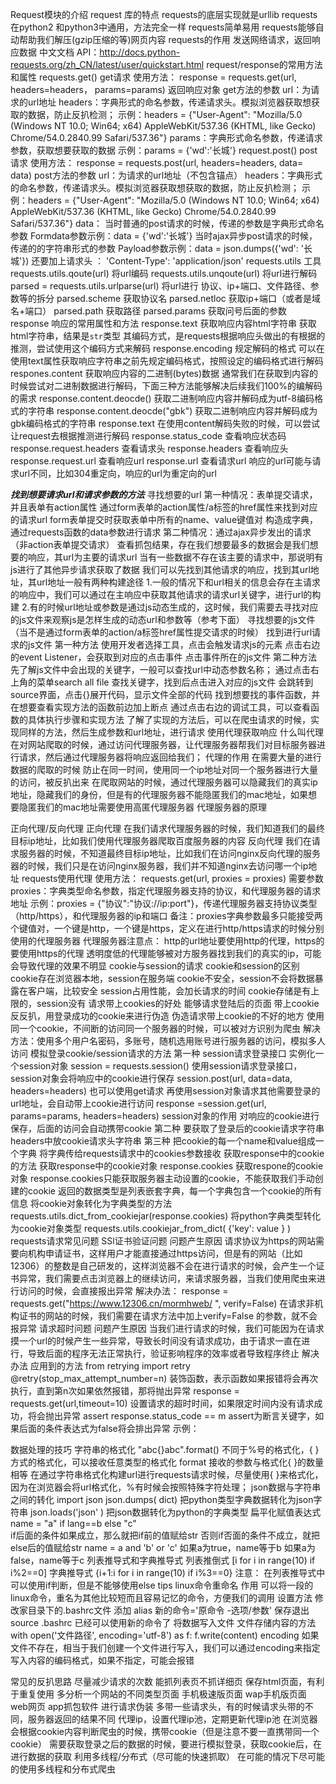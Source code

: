 Request模块的介绍
request 库的特点
requests的底层实现就是urllib
requests在python2 和python3中通用，方法完全一样
requests简单易用
requests能够自动帮助我们解压(gzip压缩的等)网页内容
requests的作用
发送网络请求，返回响应数据
中文文档 API：http://docs.python-requests.org/zh_CN/latest/user/quickstart.html
request/response的常用方法和属性
requests.get()    get请求
使用方法：
response = requests.get(url, headers=headers， params=params)    返回响应对象
get方法的参数
url：为请求的url地址
headers：字典形式的命名参数，传递请求头。模拟浏览器获取想获取的数据，防止反扒检测；
示例：headers = {"User-Agent": "Mozilla/5.0 (Windows NT 10.0; Win64; x64) AppleWebKit/537.36 (KHTML, like Gecko) Chrome/54.0.2840.99 Safari/537.36"}
params：字典形式命名参数，传递请求参数，获取想要获取的数据
示例：params = {'wd':'长城'}
request.post()     post请求
使用方法：
response = requests.post(url, headers=headers, data= data)
post方法的参数
url：为请求的url地址（不包含锚点）
headers：字典形式的命名参数，传递请求头。模拟浏览器获取想获取的数据，防止反扒检测；
示例：headers = {"User-Agent": "Mozilla/5.0 (Windows NT 10.0; Win64; x64) AppleWebKit/537.36 (KHTML, like Gecko) Chrome/54.0.2840.99 Safari/537.36"}
data：
当时普通的post请求的时候，传递的参数是字典形式命名参数
Formdata参数示例：data = {'wd':'长城'}
当时ajax异步post请求的时候，传递的的字符串形式的参数
Payload参数示例：data = json.dumps({'wd': '长城'})
还要加上请求头 ： 'Content-Type': 'application/json'
requests.utils   工具
requests.utils.qoute(url)     将url编码
requests.utils.unqoute(url)     将url进行解码
parsed = requests.utils.urlparse(url)     将url进行  协议、ip+端口、文件路径、参数等的拆分
parsed.scheme       获取协议名
parsed.netloc    获取ip+端口（或者是域名+端口）
parsed.path    获取路径
parsed.params     获取问号后面的参数
response 响应的常用属性和方法
response.text               获取响应内容html字符串
获取html字符串，结果是`str`类型
其编码方式，是requests根据响应头做出的有根据的推测，尝试使用这个编码方式来解码
response.encoding               规定解码的格式
可以在使用text属性获取响应字符串之前先规定编码格式，按照设定的编码格式进行解码
respones.content         获取响应内容的二进制(bytes)数据
通常我们在获取到内容的时候尝试对二进制数据进行解码，下面三种方法能够解决后续我们100%的编解码的需求
response.content.deocde()           获取二进制响应内容并解码成为utf-8编码格式的字符串
response.content.deocde("gbk")         获取二进制响应内容并解码成为gbk编码格式的字符串
response.text      在使用content解码失败的时候，可以尝试让request去根据推测进行解码
response.status_code       查看响应状态码
response.request.headers     查看请求头
response.headers      查看响应头
response.request.url     查看响应url
response.url       查看请求url
响应的url可能与请求url不同，比如304重定向，响应的url为重定向的url

***找到想要请求url和请求参数的方法***
寻找想要的url
第一种情况：表单提交请求，并且表单有action属性
通过form表单的action属性/a标签的href属性来找到对应的请求url
form表单提交时获取表单中所有的name、value键值对
构造成字典，通过requests函数的data参数进行请求
第二种情况：通过ajax异步发出的请求（非action表单提交请求）
查看抓包结果，存在我们想要最多的数据会是我们想要的响应，其url为主要的请求url
当有一些数据不存在该主要的请求中，那说明有js进行了其他异步请求获取了数据
我们可以先找到其他请求的响应，找到其url地址，其url地址一般有两种构建途径
1.一般的情况下和url相关的信息会存在主请求的响应中，我们可以通过在主响应中获取其他请求的请求url关键字，进行url的构建
2.有的时候url地址或参数是通过js动态生成的，这时候，我们需要去寻找对应的js文件来观察js是怎样生成的动态url和参数等（参考下面）
寻找想要的js文件（当不是通过form表单的action/a标签href属性提交请求的时候）
找到进行url请求的js文件
第一种方法
使用开发者选择工具，点击会触发请求js的元素
点击右边的event Listener，会获取到对应的点击事件
点击事件所在的js文件
第二种方法
先了解js文件中会出现的关键字，一般可以查找url中动态参数名称；
通过点击右上角的菜单search all file
查找关键字，找到后点击进入对应的js文件
会跳转到source界面，点击{}展开代码，显示文件全部的代码
找到想要找的事件函数，并在想要查看实现方法的函数前边加上断点
通过点击右边的调试工具，可以查看函数的具体执行步骤和实现方法
了解了实现的方法后，可以在爬虫请求的时候，实现同样的方法，然后生成参数和url地址，进行请求
使用代理获取响应
什么叫代理
在对网站爬取的时候，通过访问代理服务器，让代理服务器帮我们对目标服务器进行请求，然后通过代理服务器将响应返回给我们；
代理的作用
在需要大量的进行数据的爬取的时候
防止在同一时间，使用同一个ip地址对同一个服务器进行大量的访问，被反扒出来
在爬取网站的时候，通过代理服务器可以隐藏我们的真实ip地址，隐藏我们的身份，但是有的代理服务器不能隐匿我们的mac地址，如果想要隐匿我们的mac地址需要使用高匿代理服务器
代理服务器的原理

正向代理/反向代理
正向代理
在我们请求代理服务器的时候，我们知道我们的最终目标ip地址，比如我们使用代理服务器爬取百度服务器的内容
反向代理
我们在请求服务器的时候，不知道最终目标ip地址，比如我们在访问nginx反向代理的服务器的时候，我们只是在访问nginx服务器，我们并不知道nginx去访问哪一个ip地址
requests使用代理
使用方法：
requests.get(url, proxies = proxies)
需要参数
proxies：字典类型命名参数，指定代理服务器支持的协议，和代理服务器的请求地址
示例：proxies = {"协议":"协议://ip:port"}，传递代理服务器支持协议类型（http/https），和代理服务器的ip和端口
备注：proxies字典参数最多只能接受两个键值对，一个键是http，一个键是https，定义在进行http/https请求的时候分别使用的代理服务器
代理服务器注意点：
http的url地址要使用http的代理，https的要使用https的代理
透明度低的代理能够被对方服务器找到我们的真实的ip，可能会导致代理的效果不明显
cookie与session的请求
cookie和session的区别
cookie存在浏览器本地，session在服务端
cookie不安全，session不会将数据暴露在客户端，比较安全
session占用性能，会加长请求的时间
cookie存储是有上限的，session没有
请求带上cookies的好处
能够请求登陆后的页面
带上cookie反反扒，用登录成功的cookie来进行伪造
伪造请求带上cookie的不好的地方
使用同一个cookie，不间断的访问同一个服务器的时候，可以被对方识别为爬虫
解决方法：使用多个用户名密码，多账号，随机选用账号进行服务器的访问，模拟多人访问
模拟登录cookie/session请求的方法
第一种
session请求登录接口
实例化一个session对象
session = requests.session()
使用session请求登录接口，session对象会将响应中的cookie进行保存
session.post(url, data=data, headers=headers)
也可以使用get请求
再使用session对象请求其他需要登录的url地址，会自动带上cookie进行访问
response =session.get(url, params=params, headers=headers)
session对象的作用
对响应的cookie进行保存，后面的访问会自动携带cookie
第二种
要获取了登录后的cookie请求字符串
headers中放cookie请求头字符串
第三种
把cookie的每一个name和value组成一个字典
将字典传给requests请求中的cookies参数接收
获取response中的cookie的方法
获取response中的cookie对象
response.cookies      获取respone的cookie对象
response.cookies只能获取服务器主动设置的cookie，不能获取我们手动创建的cookie
返回的数据类型是列表嵌套字典，每一个字典包含一个cookie的所有信息
将cookie对象转化为字典类型的方法
requests.utils.dict_from_cookiejar(response.cookies)
将python字典类型转化为cookie对象类型
requests.utils.cookiejar_from_dict( {'key': value } )
requests请求常见问题
 SSl证书验证问题
问题产生原因
请求协议为https的网站需要向机构申请证书，这样用户才能直接通过https访问，但是有的网站（比如12306）的整数是自己研发的，这样浏览器不会在进行请求的时候，会产生一个证书异常，我们需要点击浏览器上的继续访问，来请求服务器，当我们使用爬虫来进行访问的时候，会直接报出异常
解决办法：
response = requests.get("https://www.12306.cn/mormhweb/ ", verify=False)
在请求非机构证书的网站的时候，我们需要在请求方法中加上verify=False 的参数，就不会报异常
请求超时问题
问题产生原因
当我们进行请求的时候，我们可能因为在请求摸一个url的时候产生一些异常，导致长时间没有请求成功，由于请求一直在进行，导致后面的程序无法正常执行，验证影响程序的效率或者导致程序终止
解决办法
应用到的方法
from retrying import retry   
@retry(stop_max_attempt_number=n)      装饰函数，表示函数如果报错将会再次执行，直到第n次如果依然报错，那将抛出异常
 response = requests.get(url,timeout=10)     设置请求的超时时间，如果限定时间内没有请求成功，将会抛出异常
assert response.status_code == m      assert为断言关键字，如果后面的条件表达式为false将会排出异常
示例：

数据处理的技巧
字符串的格式化
"abc{}abc".format()
不同于%号的格式化，{ }方式的格式化，可以接收任意类型的格式化
format  接收的参数与格式化{ }的数量相等
在通过字符串格式化构建url进行requests请求时候，尽量使用{ }来格式化，因为在浏览器会将url格式化，%有时候会按照特殊字符处理；
 json数据与字符串之间的转化
import json
json.dumps( dict)    把python类型字典数据转化为json字符串
json.loads('json' )    把json数据转化为python的字典类型
扁平化赋值表达式
name = "a" if lang==b else "c"  
if后面的条件如果成立，那么就把if前的值赋给str
否则if否面的条件不成立，就把else后的值赋给str
name = a and 'b' or 'c' 
如果a为true，name等于b
如果a为false，name等于c
列表推导式和字典推导式
列表推倒式
[i for i in range(10) if i%2==0]
字典推导式
{i+1:i for i in range(10) if i%3==0}
注意：
在列表推导式中可以使用if判断，但是不能够使用else
tips
linux命令重命名
作用
可以将一段的linux命令，重名为其他比较短而且容易记忆的命令，方便我们的调用
设置方法
修改家目录下的.bashrc文件
添加  alias  新的命令='原命令 -选项/参数'
保存退出   source .bashrc
已经可以使用新的命令了 
将数据写入文件
文件存储内容的方法
with open('文件路径', encoding='utf-8') as f:
f.write(content)
encoding 如果文件不存在，相当于我们创建一个文件进行写入，我们可以通过encoding来指定写入内容的编码格式，如果不指定，可能会报错

常见的反扒思路
尽量减少请求的次数
能抓列表页不抓详细页
保存html页面，有利于重复使用
多分析一个网站的不同类型页面
手机极速版页面
wap手机版页面
web网页
app抓包软件
进行请求伪装
多带一些请求头，有的时候请求头带的不同，服务器返回的结果不同
代理ip，设置代理ip池，定期更新代理ip池
在浏览器会根据cookie内容判断爬虫的时候，携带cookie（但是注意不要一直携带同一个cookie）
需要获取登录之后的数据的时候，要进行模拟登录，获取cookie后，在进行数据的获取
利用多线程/分布式（尽可能的快速抓取）
在可能的情况下尽可能的使用多线程和分布式爬虫